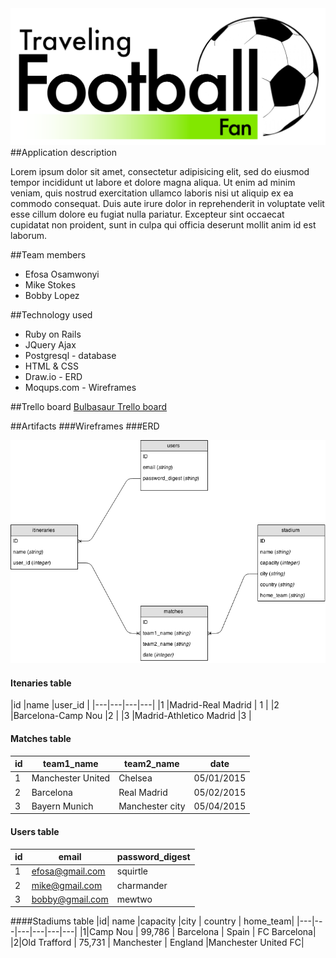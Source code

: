<img src="./images/Soccer-logo.png">
##Application description

Lorem ipsum dolor sit amet, consectetur adipisicing elit, sed do eiusmod tempor incididunt ut labore et dolore magna aliqua. Ut enim ad minim veniam, quis nostrud exercitation ullamco laboris nisi ut aliquip ex ea commodo consequat. Duis aute irure dolor in reprehenderit in voluptate velit esse cillum dolore eu fugiat nulla pariatur. Excepteur sint occaecat cupidatat non proident, sunt in culpa qui officia deserunt mollit anim id est laborum.

##Team members
+ Efosa Osamwonyi
+ Mike Stokes
+ Bobby Lopez  

##Technology used
+ Ruby on Rails
+ JQuery Ajax
+ Postgresql - database
+ HTML & CSS
+ Draw.io - ERD
+ Moqups.com - Wireframes


##Trello board
<a href="https://trello.com/b/tYYOSPAQ/project-3-bulbasaur">Bulbasaur Trello board</a>

##Artifacts
###Wireframes
###ERD

<img src="./images/ERDiagram.png">

#### Itenaries table
|id   |name   |user_id   |
|---|---|---|---|
|1   |Madrid-Real Madrid  | 1  |
|2   |Barcelona-Camp Nou   |2   |
|3   |Madrid-Athletico Madrid   |3   |
#### Matches table
|id|team1_name   | team2_name  | date  |
|---|---|---|---|
|1| Manchester United  | Chelsea  |05/01/2015   |
|2|  Barcelona |Real Madrid   | 05/02/2015  |
|3| Bayern Munich  | Manchester city  |05/04/2015   |

#### Users table
|id   | email  |password_digest   |
|---|---|---|
| 1  | efosa@gmail.com  |squirtle   |
| 2  | mike@gmail.com  | charmander  |
| 3  | bobby@gmail.com  | mewtwo |
####Stadiums table
|id| name  |capacity   |city   | country  | home_team|
|---|---|---|---|---|---|
|1|Camp Nou   | 99,786  | Barcelona  | Spain  | FC Barcelona|
|2|Old Trafford   | 75,731  | Manchester  | England  |Manchester United FC|
